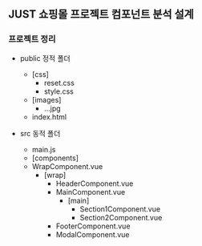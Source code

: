 ## JUST 쇼핑몰 프로젝트 컴포넌트 분석 설계

### 프로젝트 정리

- public 정적 폴더

  - [css]
    - reset.css
    - style.css
  - [images]
    - ...jpg
  - index.html

- src 동적 폴더

  - main.js
  - [components]
  - WrapComponent.vue
    - [wrap]
      - HeaderComponent.vue
      - MainComponent.vue
        - [main]
          - Section1Component.vue
          - Section2Component.vue
      - FooterComponent.vue
      - ModalComponent.vue
